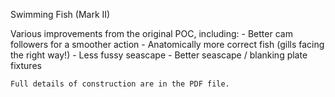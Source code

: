 Swimming Fish (Mark II)

Various improvements from the original POC, including:
    - Better cam followers for a smoother action
    - Anatomically more correct fish (gills facing the right way!)
    - Less fussy seascape
    - Better seascape / blanking plate fixtures
    
    Full details of construction are in the PDF file.
    
